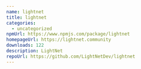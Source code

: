 ```yaml
---
name: lightnet
title: lightnet
categories:
  - uncategorized
npmUrl: https://www.npmjs.com/package/lightnet
homepageUrl: https://lightnet.community
downloads: 122
description: LightNet
repoUrl: https://github.com/LightNetDev/lightnet
---
```


